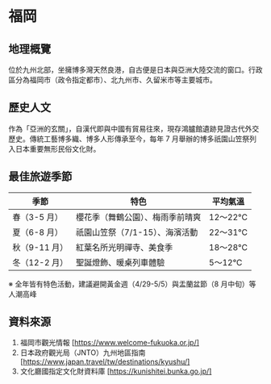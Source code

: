 # 福岡

## 地理概覽

位於九州北部，坐擁博多灣天然良港，自古便是日本與亞洲大陸交流的窗口。行政區分為福岡市（政令指定都市）、北九州市、久留米市等主要城市。

## 歷史人文

作為「亞洲的玄關」，自漢代即與中國有貿易往來，現存鴻臚館遺跡見證古代外交歷史。傳統工藝博多織、博多人形傳承至今，每年 7 月舉辦的博多祇園山笠祭列入日本重要無形民俗文化財。

## 最佳旅遊季節

| 季節          | 特色                             | 平均氣溫 |
| ------------- | -------------------------------- | -------- |
| 春（3-5 月）  | 櫻花季（舞鶴公園）、梅雨季前晴爽 | 12～22°C |
| 夏（6-8 月）  | 祇園山笠祭（7/1-15）、海濱活動   | 22～31°C |
| 秋（9-11 月） | 紅葉名所光明禪寺、美食季         | 18～28°C |
| 冬（12-2 月） | 聖誕燈飾、暖桌列車體驗           | 5～12°C  |

※ 全年皆有特色活動，建議避開黃金週（4/29-5/5）與盂蘭盆節（8 月中旬）等人潮高峰

## 資料來源

1. 福岡市觀光情報 [https://www.welcome-fukuoka.or.jp/]
2. 日本政府觀光局（JNTO）九州地區指南 [https://www.japan.travel/tw/destinations/kyushu/]
3. 文化廳國指定文化財資料庫 [https://kunishitei.bunka.go.jp/]
